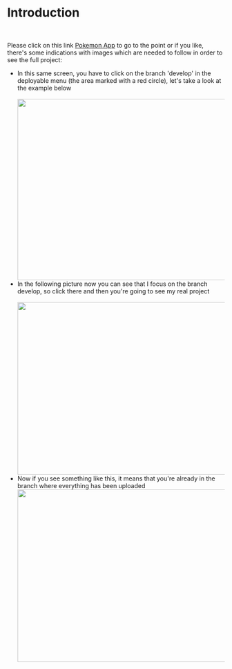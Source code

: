 <h1>Introduction</h1>
<br />
<p>Please click on this link <a href='https://github.com/srueda9331/Pokemon/tree/develop' />Pokemon App</a> to go to the point or if you like, there's some indications with images which are needed to follow in order to see the full project:</P>
<ul>
<li>In this same screen, you have to click on the branch 'develop' in the deployable menu (the area marked with a red circle), let's take a look at the example below</li>
 <br />
<img src='https://user-images.githubusercontent.com/90795981/191148114-74f2c2e1-33eb-423f-91e1-158cafcbc696.png' width='1000px' height='420px'/>
 <br />
<li>In the following picture now you can see that I focus on the branch develop, so click there and then you're going to see my real project</li>
 <br />
<img src='https://user-images.githubusercontent.com/90795981/191150411-e78e24f5-cd35-420c-ad1f-f649fb263d25.png' width='900px' height='400px'/>
 <br />
<li>Now if you see something like this, it means that you're already in the branch where everything has been uploaded</li>
<img src='https://user-images.githubusercontent.com/90795981/191152609-9b4a092c-9abc-498c-a62d-edd21169780b.png' width='900px' height='400px'/>

